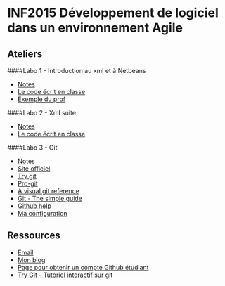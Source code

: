 # INF2015 Développement de logiciel dans un environnement Agile

## Ateliers

####Labo 1 - Introduction au xml et à Netbeans
* [Notes](https://github.com/alexcp/inf2015/blob/master/1_xml_java_netbeans.md)
* [Le code écrit en classe](https://github.com/alexcp/inf2015--twitter-api)
* [Exemple du prof](https://github.com/jacquesberger/DOMExample)

####Labo 2 - Xml suite
* [Notes](https://github.com/alexcp/inf2015/blob/master/2_xml_java_suite.md)
* [Le code écrit en classe](https://github.com/alexcp/inf2015--twitter-api)

####Labo 3 - Git
* [Notes](https://github.com/alexcp/inf2015/blob/master/3_git.md)
* [Site officiel](http://git-scm.com)
* [Try git](http://try.github.com/)
* [Pro-git](http://git-scm.com/book)
* [A visual git reference](http://marklodato.github.com/visual-git-guide/index-en.html)
* [Git - The simple guide](http://rogerdudler.github.com/git-guide/)
* [Github help](https://help.github.com/)
* [Ma configuration](https://github.com/alexcp/gitconfig)


## Ressources

* [Email](mailto:alex@alexcp.com)
* [Mon blog](http://alexcp.com)
* [Page pour obtenir un compte Github étudiant](https://github.com/edu)
* [Try Git - Tutoriel interactif sur git](http://try.github.com)

